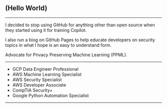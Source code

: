## (Hello World)

---

I decided to stop using GitHub for anything other than open source when they started using it for training Copilot.

I also run a blog on GitHub Pages to help educate developers on security topics in what I hope is an easy to understand form.

Advocate for Privacy Preserving Machine Learning (PPML).

---

- GCP Data Engineer Professional
- AWS Machine Learning Specialist
- AWS Security Specialist
- AWS Developer Associate
- CompTIA Security+
- Google Python Automation Specialist

---

<!---
##### Leetcode Profile:
--->

<!---
##### TryHackMe Profile:
[<img src="https://tryhackme-badges.s3.amazonaws.com/solidsnakecase.png" alt="TryHackMe">](https://tryhackme.com/p/solidsnakecase)
--->

<!---
##### Latest Articles:
--->
